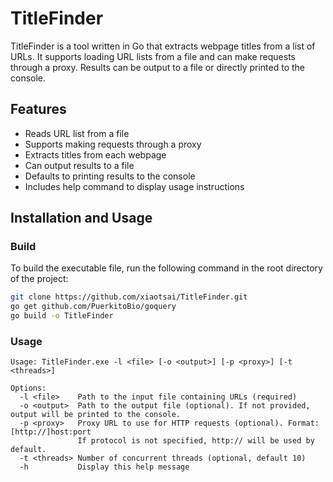 # TitleFinder

TitleFinder is a tool written in Go that extracts webpage titles from a list of URLs. It supports loading URL lists from a file and can make requests through a proxy. Results can be output to a file or directly printed to the console.

## Features

- Reads URL list from a file
- Supports making requests through a proxy
- Extracts titles from each webpage
- Can output results to a file
- Defaults to printing results to the console
- Includes help command to display usage instructions

## Installation and Usage

### Build

To build the executable file, run the following command in the root directory of the project:

```bash
git clone https://github.com/xiaotsai/TitleFinder.git
go get github.com/PuerkitoBio/goquery
go build -o TitleFinder
```
### Usage
```
Usage: TitleFinder.exe -l <file> [-o <output>] [-p <proxy>] [-t <threads>]

Options:
  -l <file>    Path to the input file containing URLs (required)
  -o <output>  Path to the output file (optional). If not provided, output will be printed to the console.
  -p <proxy>   Proxy URL to use for HTTP requests (optional). Format: [http://]host:port
               If protocol is not specified, http:// will be used by default.
  -t <threads> Number of concurrent threads (optional, default 10)
  -h           Display this help message
  ```
